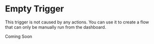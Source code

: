 # Empty Trigger
This trigger is not caused by any actions. You can use it to create a flow that can only be manually run from the dashboard.

Coming Soon